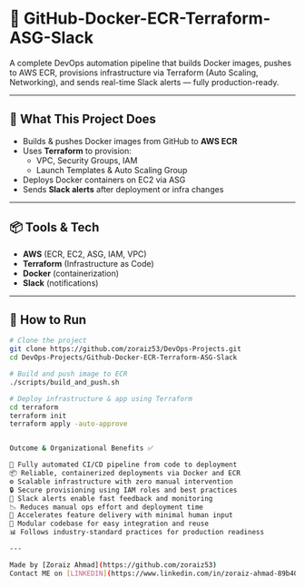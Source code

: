 # 🚀 GitHub-Docker-ECR-Terraform-ASG-Slack

A complete DevOps automation pipeline that builds Docker images, pushes to AWS ECR, provisions infrastructure via Terraform (Auto Scaling, Networking), and sends real-time Slack alerts — fully production-ready.

---

## 🔧 What This Project Does

- Builds & pushes Docker images from GitHub to **AWS ECR**
- Uses **Terraform** to provision:
  - VPC, Security Groups, IAM
  - Launch Templates & Auto Scaling Group
- Deploys Docker containers on EC2 via ASG
- Sends **Slack alerts** after deployment or infra changes

---

## 📦 Tools & Tech

- **AWS** (ECR, EC2, ASG, IAM, VPC)
- **Terraform** (Infrastructure as Code)
- **Docker** (containerization)
- **Slack** (notifications)

---

## 🚀 How to Run

```bash
# Clone the project
git clone https://github.com/zoraiz53/DevOps-Projects.git
cd DevOps-Projects/Github-Docker-ECR-Terraform-ASG-Slack

# Build and push image to ECR
./scripts/build_and_push.sh

# Deploy infrastructure & app using Terraform
cd terraform
terraform init
terraform apply -auto-approve


Outcome & Organizational Benefits ✅

🔁 Fully automated CI/CD pipeline from code to deployment
📦 Reliable, containerized deployments via Docker and ECR
⚙️ Scalable infrastructure with zero manual intervention
🔒 Secure provisioning using IAM roles and best practices
📡 Slack alerts enable fast feedback and monitoring
📉 Reduces manual ops effort and deployment time
🚀 Accelerates feature delivery with minimal human input
🧩 Modular codebase for easy integration and reuse
📊 Follows industry-standard practices for production readiness

---

Made by [Zoraiz Ahmad](https://github.com/zoraiz53)
Contact ME on [LINKEDIN](https://www.linkedin.com/in/zoraiz-ahmad-89b402330/)